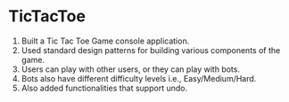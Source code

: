 # TicTacToe
1. Built a Tic Tac Toe Game console application.
2. Used standard design patterns for building various components of the game.
3. Users can play with other users, or they can play with bots.
4. Bots also have different difficulty levels i.e., Easy/Medium/Hard.
5. Also added functionalities that support undo.
